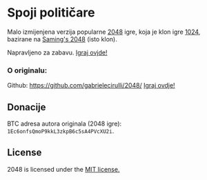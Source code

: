 # Spoji političare

Malo izmijenjena verzija popularne [2048](https://github.com/gabrielecirulli/2048/) igre, koja je klon igre [1024](https://play.google.com/store/apps/details?id=com.veewo.a1024), bazirane na [Saming's 2048](http://saming.fr/p/2048/) (isto klon).

Napravljeno za zabavu. [Igraj ovjde!](http://spojipoliticare.github.io/igra/)


### O originalu:

Github: https://github.com/gabrielecirulli/2048/
[Igraj ovdje!](http://gabrielecirulli.github.io/2048/)

## Donacije
BTC adresa autora originala (2048 igre): `1Ec6onfsQmoP9kkL3zkpB6c5sA4PVcXU2i`.

## License
2048 is licensed under the [MIT license.](https://github.com/gabrielecirulli/2048/blob/master/LICENSE.txt)
